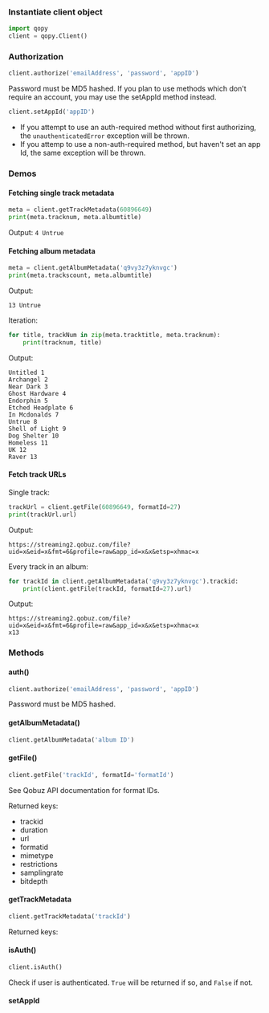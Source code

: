 ### Instantiate client object
```python
import qopy
client = qopy.Client()
```
### Authorization ###
```python
client.authorize('emailAddress', 'password', 'appID')
```
Password must be MD5 hashed. 
If you plan to use methods which don't require an account, you may use the setAppId method instead.
```python
client.setAppId('appID')
```
- If you attempt to use an auth-required method without first authorizing, the `unauthenticatedError` exception will be thrown.
- If you attemp to use a non-auth-required method, but haven't set an app Id, the same exception will be thrown.
### Demos ###
#### Fetching single track metadata ####
```python
meta = client.getTrackMetadata(60896649)
print(meta.tracknum, meta.albumtitle)
```
Output:
`4 Untrue`
#### Fetching album metadata ####
```python
meta = client.getAlbumMetadata('q9vy3z7yknvgc')
print(meta.trackscount, meta.albumtitle)
```
Output: 
```
13 Untrue
```
Iteration:
```python
for title, trackNum in zip(meta.tracktitle, meta.tracknum):
	print(tracknum, title)
```
Output: 
```
Untitled 1  
Archangel 2  
Near Dark 3  
Ghost Hardware 4  
Endorphin 5  
Etched Headplate 6  
In Mcdonalds 7  
Untrue 8  
Shell of Light 9  
Dog Shelter 10  
Homeless 11  
UK 12  
Raver 13  
```
#### Fetch track URLs ####
Single track:
```python
trackUrl = client.getFile(60896649, formatId=27)
print(trackUrl.url)
```
Output: 
```
https://streaming2.qobuz.com/file?uid=x&eid=x&fmt=6&profile=raw&app_id=x&x&etsp=xhmac=x
```
Every track in an album:
```python
for trackId in client.getAlbumMetadata('q9vy3z7yknvgc').trackid:
	print(client.getFile(trackId, formatId=27).url)
```
Output: 
```
https://streaming2.qobuz.com/file?uid=x&eid=x&fmt=6&profile=raw&app_id=x&x&etsp=xhmac=x
x13
```
### Methods ###
#### auth() ####
```python
client.authorize('emailAddress', 'password', 'appID')
```
Password must be MD5 hashed.
#### getAlbumMetadata() ####
```python
client.getAlbumMetadata('album ID')
```
#### getFile() ####
```python
client.getFile('trackId', formatId='formatId')
```
See Qobuz API documentation for format IDs.

Returned keys:
- trackid
- duration
- url
- formatid
- mimetype
- restrictions
- samplingrate
- bitdepth

#### getTrackMetadata ####
```python
client.getTrackMetadata('trackId')
```
Returned keys:

#### isAuth() ####
```python
client.isAuth()
```
Check if user is authenticated. 
`True` will be returned if so, and `False` if not.

#### setAppId ####
